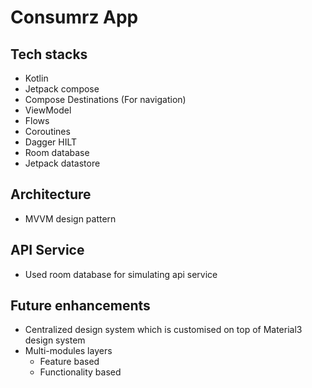 # Consumrz App

## Tech stacks
- Kotlin
- Jetpack compose
- Compose Destinations (For navigation)
- ViewModel
- Flows
- Coroutines
- Dagger HILT
- Room database
- Jetpack datastore

## Architecture
- MVVM design pattern

## API Service
- Used room database for simulating api service

## Future enhancements
- Centralized design system which is customised on top of Material3 design system
- Multi-modules layers
  - Feature based
  - Functionality based